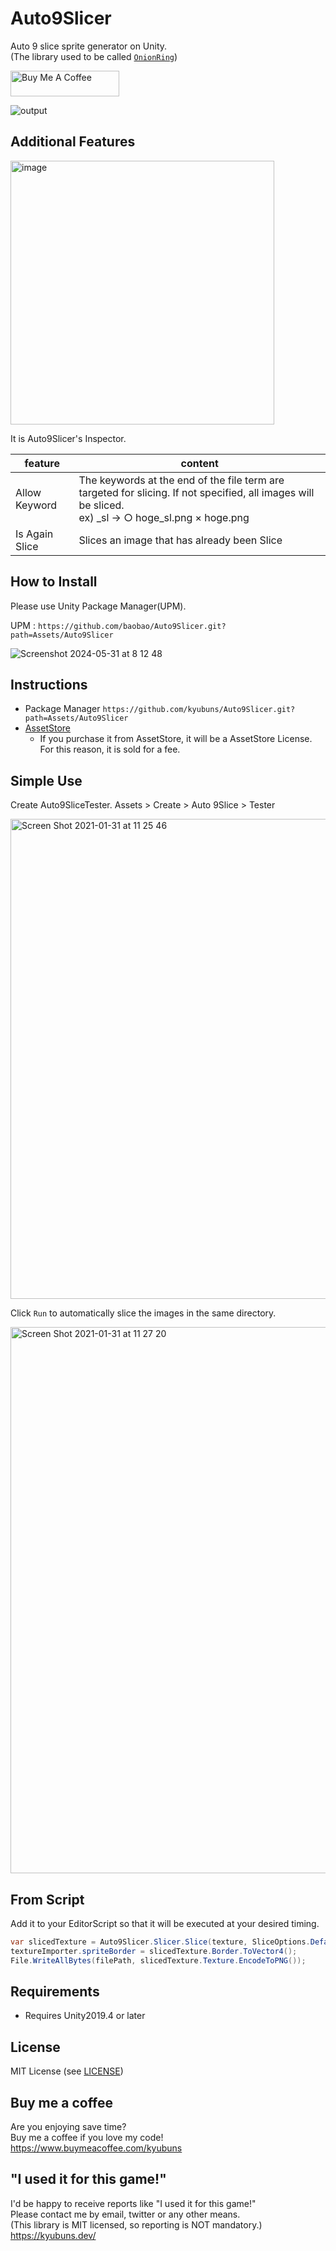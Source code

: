 # Auto9Slicer

Auto 9 slice sprite generator on Unity.  
(The library used to be called [`OnionRing`](https://github.com/kyubuns/Auto9Slicer/tree/onionring))

<a href="https://www.buymeacoffee.com/kyubuns" target="_blank"><img src="https://cdn.buymeacoffee.com/buttons/default-orange.png" alt="Buy Me A Coffee" height="41" width="174"></a>

![output](https://user-images.githubusercontent.com/961165/106372768-5c612480-63b6-11eb-9ff8-04394f6bb70b.gif)

## Additional Features

<img width="422" alt="image" src="https://github.com/baobao/Auto9Slicer/assets/144386/1d0ab5fd-e9b4-48a7-8999-5f891122dc08">

It is Auto9Slicer's Inspector.

feature | content 
--- | --- 
Allow Keyword | The keywords at the end of the file term are targeted for slicing. If not specified, all images will be sliced.<br />ex) _sl -> ○ hoge_sl.png × hoge.png 
Is Again Slice | Slices an image that has already been Slice 


## How to Install

Please use Unity Package Manager(UPM).

UPM : `https://github.com/baobao/Auto9Slicer.git?path=Assets/Auto9Slicer`

![Screenshot 2024-05-31 at 8 12 48](https://github.com/baobao/Auto9Slicer/assets/144386/36fc13a0-8856-4f99-bec7-7888fe94d9cd)

## Instructions

- Package Manager `https://github.com/kyubuns/Auto9Slicer.git?path=Assets/Auto9Slicer`
- [AssetStore](https://assetstore.unity.com/packages/tools/gui/auto-9slicer-188442?aid=1100l3pRW&utm_source=aff)
  - If you purchase it from AssetStore, it will be a AssetStore License. For this reason, it is sold for a fee.

## Simple Use

Create Auto9SliceTester. Assets > Create > Auto 9Slice > Tester

<img width="768" alt="Screen Shot 2021-01-31 at 11 25 46" src="https://user-images.githubusercontent.com/961165/106372836-135da000-63b7-11eb-85ad-d5fc9e6ee655.png">

Click `Run` to automatically slice the images in the same directory.

<img width="874" alt="Screen Shot 2021-01-31 at 11 27 20" src="https://user-images.githubusercontent.com/961165/106372854-4e5fd380-63b7-11eb-9b48-25105fc02edf.png">

## From Script

Add it to your EditorScript so that it will be executed at your desired timing.

```csharp
var slicedTexture = Auto9Slicer.Slicer.Slice(texture, SliceOptions.Default);
textureImporter.spriteBorder = slicedTexture.Border.ToVector4();
File.WriteAllBytes(filePath, slicedTexture.Texture.EncodeToPNG());
```

## Requirements

- Requires Unity2019.4 or later

## License

MIT License (see [LICENSE](LICENSE))

## Buy me a coffee

Are you enjoying save time?  
Buy me a coffee if you love my code!  
https://www.buymeacoffee.com/kyubuns

## "I used it for this game!"

I'd be happy to receive reports like "I used it for this game!"  
Please contact me by email, twitter or any other means.  
(This library is MIT licensed, so reporting is NOT mandatory.)  
https://kyubuns.dev/

